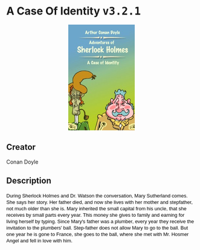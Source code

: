 
# A Case Of Identity <kbd>v3.2.1</kbd>

<center>
  <img src="./cover-1024.jpg"/>
</center>

## Creator
Conan Doyle

## Description
<span style="font-size:13px;font-family:arial,sans,sans-serif;color:#000000;text-align:left;">During Sherlock Holmes and Dr. Watson the conversation, Mary Sutherland comes. She says her story. Her father died, and now she lives with her mother and stepfather, not much older than she is. Mary inherited the small capital from his uncle, that she receives by small parts every year. This money she gives to family and earning for living herself by typing. Since Mary's father was a plumber, every year they receive the invitation to the plumbers' ball. Step-father does not allow Mary to go to the ball. But one year he is gone to France, she goes to the ball, where she met with Mr. Hosmer Angel and fell in love with him.</span>
